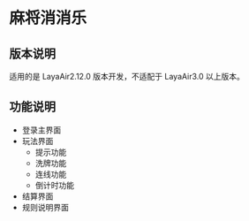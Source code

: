 # 麻将消消乐

## 版本说明

适用的是 LayaAir2.12.0 版本开发，不适配于 LayaAir3.0 以上版本。

## 功能说明

- 登录主界面
- 玩法界面
  - 提示功能
  - 洗牌功能
  - 连线功能
  - 倒计时功能
- 结算界面
- 规则说明界面
